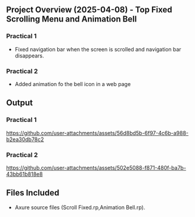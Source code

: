 ## Project Overview (2025-04-08) - Top Fixed Scrolling Menu and Animation Bell
### Practical 1
- Fixed navigation bar when the screen is scrolled and navigation bar disappears.

### Practical 2
- Added animation fo the bell icon in a web page

## Output
### Practical 1
https://github.com/user-attachments/assets/56d8bd5b-6f97-4c6b-a988-b2ea30db78c2

### Practical 2
https://github.com/user-attachments/assets/502e5088-f871-480f-ba7b-43bb61b818e8

## Files Included
- Axure source files (Scroll Fixed.rp,Animation Bell.rp).
